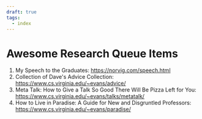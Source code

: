 ```yaml
---
draft: true
tags:
  - index
---
```


# Awesome Research Queue Items
1. My Speech to the Graduates: https://norvig.com/speech.html
2. Collection of Dave's Advice Collection: https://www.cs.virginia.edu/~evans/advice/
3. Meta Talk: How to Give a Talk So Good There Will Be Pizza Left for You: https://www.cs.virginia.edu/~evans/talks/metatalk/
4. How to Live in Paradise: A Guide for New and Disgruntled Professors: https://www.cs.virginia.edu/~evans/paradise/

